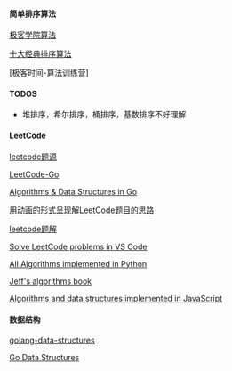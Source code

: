 #### 简单排序算法

[极客学院算法](http://wiki.jikexueyuan.com/list/sort/)

[十大经典排序算法](https://github.com/hustcc/JS-Sorting-Algorithm)

[极客时间-算法训练营]

#### TODOS

- 堆排序，希尔排序，桶排序，基数排序不好理解

#### LeetCode

[leetcode题源](https://leetcode-cn.com/problemset/all/)

[LeetCode-Go](https://github.com/halfrost/LeetCode-Go)

[Algorithms & Data Structures in Go](https://github.com/arnauddri/algorithms)

[用动画的形式呈现解LeetCode题目的思路](https://github.com/MisterBooo/LeetCodeAnimation)

[leetcode题解](https://github.com/azl397985856/leetcode)

[Solve LeetCode problems in VS Code](https://github.com/jdneo/vscode-leetcode)

[All Algorithms implemented in Python](https://github.com/TheAlgorithms/Python)

[Jeff's algorithms book](https://github.com/jeffgerickson/algorithms)

[Algorithms and data structures implemented in JavaScript](https://github.com/trekhleb/javascript-algorithms)

#### 数据结构

[golang-data-structures](https://flaviocopes.com/golang-data-structures/)

[Go Data Structures](https://github.com/emirpasic/gods)
